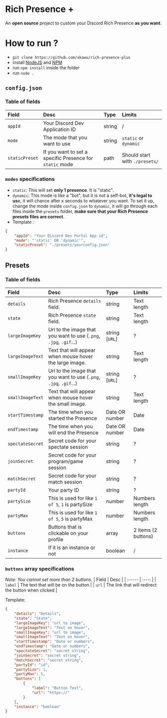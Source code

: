 # Rich Presence +

An **open source** project to custom your Discord Rich Presence **as you want**.

# How to run ?

-   `git clone https://github.com/xkawu/rich-presence-plus`
-   install [NodeJS](https://nodejs.org/en) and [NPM](https://docs.npmjs.com/downloading-and-installing-node-js-and-npm)
-   run `npm install` inside the folder
-   run `node .`

## `config.json`

### Table of fields

| Field          | Desc                                                     | Type   | Limits                         |
| :------------- | :------------------------------------------------------- | :----- | :----------------------------- |
| `appId`        | Your Discord Dev Application ID                          | string | /                              |
| `mode`         | The mode that you want to use                            | string | `static` or `dynamic`          |
| `staticPreset` | If you want to set a specific Presence for `static` mode | path   | Should start with `./presets/` |

### `modes` specifications

-   `static`: This will set **only 1 presence**. It is "static".
-   `dynamic`: This mode is like a "bot", but it is not a self-bot, **it's legal to us**e, it will chance after x seconds to whatever you want. To set it up, change the mode inside `config.json` to `dynamic`, it will go through each files inside the `presets` folder, **make sure that your Rich Presence presets files are correct**.
-   Template :

```json
{
    "appId": "Your Discord Dev Portal App id",
    "mode": "'static' OR 'dynamic'",
    "staticPreset": "./presets/yourconfig.json"
}
```

## Presets

### Table of fields

| Field            | Desc                                                              | Type           | Limits              |
| :--------------- | :---------------------------------------------------------------- | :------------- | :------------------ |
| `details`        | Rich Presence `details` field.                                    | string         | Text length         |
| `state`          | Rich Presence `state` field.                                      | string         | Text length         |
| `largeImageKey`  | Url to the image that you want to use (`.png`, `.jpg`, `.gif`...) | string [`URL`] | ?                   |
| `largeImageText` | Text that will appear when mouse hover the large image.           | string         | Text length         |
| `smallImageKey`  | Url to the image that you want to use (`.png`, `.jpg`, `.gif`...) | string [`URL`] | ?                   |
| `smallImageText` | Text that will appear when mouse hover the small image.           | string         | Text length         |
| `startTimestamp` | The time when you started the Presence                            | Date OR number | Date                |
| `endTimestamp`   | The time when you will end the Presence                           | Date OR number | Date                |
| `spectateSecret` | Secret code for your spectate session                             | string         | ?                   |
| `joinSecret`     | Secret code for your program/game session                         | string         | ?                   |
| `matchSecret`    | Secret code for your match session                                | string         | ?                   |
| `partyId`        | Your party ID                                                     | string         | ?                   |
| `partySize`      | This is used for like `1 of 5`, `1` is partySize                  | number         | Numbers length      |
| `partyMax`       | This is used for like `1 of 5`, `5` is partyMax                   | number         | Numbers length      |
| `buttons`        | Buttons that is clickable on your profile                         | array          | 2 items (2 buttons) |
| `instance`       | If it is an instance or not                                       | boolean        | /                   |

### `buttons` array specifications

_Note: You cannot set more than 2 buttons._
| Field | Desc |
| :----- | :---: |
| `label` | The text that will be on the button |
| `url` | The link that will redirect the button when clicked |

Template:

```json
{
    "details": "Details",
    "state": "State",
    "largeImageKey": "url to image",
    "largeImageText": "Text on hover",
    "smallImageKey": "url to image",
    "smallImageText": "Text on hover",
    "startTimestamp": "Date or numbers",
    "endTimestamp": "Date or numbers",
    "spectateSecret": "secret string",
    "joinSecret": "secret string",
    "matchSecret": "secret string",
    "partyId": "id",
    "partySize": 1,
    "partyMax": 5,
    "buttons": [
        {
            "label": "Button Text",
            "url": "https://"
        }
    ],
    "instance": "boolean"
}
```
